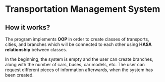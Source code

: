 # Transportation Management System
## How it works?
The program implements **OOP** in order to create classes of transports, cities, and branches which will be connected to each other using **HASA relationship** between classes.

In the beginning, the system is empty and the user can create branches, along with the number of cars, buses, car models, etc.
The user can request different pieces of information afterwards, when the system has been created.
